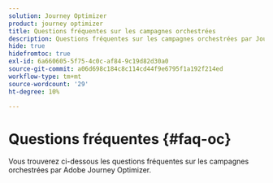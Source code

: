 ```yaml
---
solution: Journey Optimizer
product: journey optimizer
title: Questions fréquentes sur les campagnes orchestrées
description: Questions fréquentes sur les campagnes orchestrées par Journey Optimizer
hide: true
hidefromtoc: true
exl-id: 6a660605-5f75-4c0c-af84-9c19d82d30a0
source-git-commit: a06d698c184c8c114cd44f9e6795f1a192f214ed
workflow-type: tm+mt
source-wordcount: '29'
ht-degree: 10%

---
```


# Questions fréquentes {#faq-oc}

Vous trouverez ci-dessous les questions fréquentes sur les campagnes orchestrées par Adobe Journey Optimizer.
